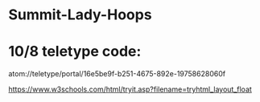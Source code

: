 # Summit-Lady-Hoops
# 10/8 teletype code:
atom://teletype/portal/16e5be9f-b251-4675-892e-19758628060f

https://www.w3schools.com/html/tryit.asp?filename=tryhtml_layout_float
